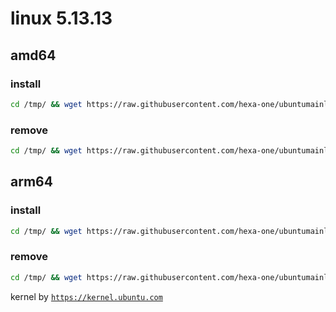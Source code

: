 # linux 5.13.13

## amd64

### install
```bash
cd /tmp/ && wget https://raw.githubusercontent.com/hexa-one/ubuntumainline/main/catalog/5.13.13/install.sh && chmod +x install.sh && sudo ./install.sh -amd
```
### remove
```bash
cd /tmp/ && wget https://raw.githubusercontent.com/hexa-one/ubuntumainline/main/catalog/5.13.13/install.sh && chmod +x install.sh && sudo ./install.sh -r
```
## arm64

### install
```bash
cd /tmp/ && wget https://raw.githubusercontent.com/hexa-one/ubuntumainline/main/catalog/5.13.13/install.sh && chmod +x install.sh && sudo ./install.sh -arm
```
### remove
```bash
cd /tmp/ && wget https://raw.githubusercontent.com/hexa-one/ubuntumainline/main/catalog/5.13.13/install.sh && chmod +x install.sh && sudo ./install.sh -r
```


kernel by [`https://kernel.ubuntu.com`](https://kernel.ubuntu.com/)
